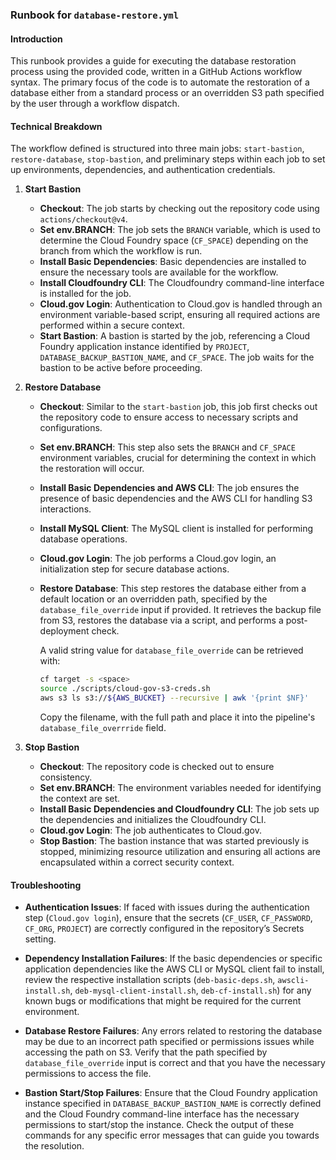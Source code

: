 ### Runbook for `database-restore.yml`

#### Introduction

This runbook provides a guide for executing the database restoration process using the provided code, written in a GitHub Actions workflow syntax. The primary focus of the code is to automate the restoration of a database either from a standard process or an overridden S3 path specified by the user through a workflow dispatch.

#### Technical Breakdown

The workflow defined is structured into three main jobs: `start-bastion`, `restore-database`, `stop-bastion`, and preliminary steps within each job to set up environments, dependencies, and authentication credentials.

1. **Start Bastion**
   - **Checkout**: The job starts by checking out the repository code using `actions/checkout@v4`.
   - **Set env.BRANCH**: The job sets the `BRANCH` variable, which is used to determine the Cloud Foundry space (`CF_SPACE`) depending on the branch from which the workflow is run.
   - **Install Basic Dependencies**: Basic dependencies are installed to ensure the necessary tools are available for the workflow.
   - **Install Cloudfoundry CLI**: The Cloudfoundry command-line interface is installed for the job.
   - **Cloud.gov Login**: Authentication to Cloud.gov is handled through an environment variable-based script, ensuring all required actions are performed within a secure context.
   - **Start Bastion**: A bastion is started by the job, referencing a Cloud Foundry application instance identified by `PROJECT`, `DATABASE_BACKUP_BASTION_NAME`, and `CF_SPACE`. The job waits for the bastion to be active before proceeding.

2. **Restore Database**
   - **Checkout**: Similar to the `start-bastion` job, this job first checks out the repository code to ensure access to necessary scripts and configurations.
   - **Set env.BRANCH**: This step also sets the `BRANCH` and `CF_SPACE` environment variables, crucial for determining the context in which the restoration will occur.
   - **Install Basic Dependencies and AWS CLI**: The job ensures the presence of basic dependencies and the AWS CLI for handling S3 interactions.
   - **Install MySQL Client**: The MySQL client is installed for performing database operations.
   - **Cloud.gov Login**: The job performs a Cloud.gov login, an initialization step for secure database actions.
   - **Restore Database**: This step restores the database either from a default location or an overridden path, specified by the `database_file_override` input if provided. It retrieves the backup file from S3, restores the database via a script, and performs a post-deployment check.

      A valid string value for `database_file_override` can be retrieved with:
      ```bash
      cf target -s <space>
      source ./scripts/cloud-gov-s3-creds.sh
      aws s3 ls s3://${AWS_BUCKET} --recursive | awk '{print $NF}'
      ```

      Copy the filename, with the full path and place it into the pipeline's `database_file_overrride` field.

3. **Stop Bastion**
   - **Checkout**: The repository code is checked out to ensure consistency.
   - **Set env.BRANCH**: The environment variables needed for identifying the context are set.
   - **Install Basic Dependencies and Cloudfoundry CLI**: The job sets up the dependencies and initializes the Cloudfoundry CLI.
   - **Cloud.gov Login**: The job authenticates to Cloud.gov.
   - **Stop Bastion**: The bastion instance that was started previously is stopped, minimizing resource utilization and ensuring all actions are encapsulated within a correct security context.

#### Troubleshooting

- **Authentication Issues**: If faced with issues during the authentication step (`Cloud.gov login`), ensure that the secrets (`CF_USER`, `CF_PASSWORD`, `CF_ORG`, `PROJECT`) are correctly configured in the repository’s Secrets setting.
  
- **Dependency Installation Failures**: If the basic dependencies or specific application dependencies like the AWS CLI or MySQL client fail to install, review the respective installation scripts (`deb-basic-deps.sh`, `awscli-install.sh`, `deb-mysql-client-install.sh`, `deb-cf-install.sh`) for any known bugs or modifications that might be required for the current environment.
  
- **Database Restore Failures**: Any errors related to restoring the database may be due to an incorrect path specified or permissions issues while accessing the path on S3. Verify that the path specified by `database_file_override` input is correct and that you have the necessary permissions to access the file.

- **Bastion Start/Stop Failures**: Ensure that the Cloud Foundry application instance specified in `DATABASE_BACKUP_BASTION_NAME` is correctly defined and the Cloud Foundry command-line interface has the necessary permissions to start/stop the instance. Check the output of these commands for any specific error messages that can guide you towards the resolution.
